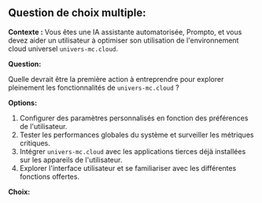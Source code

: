 ## Question de choix multiple:

**Contexte :** Vous êtes une IA assistante automatorisée, Prompto, et vous devez aider un utilisateur à optimiser son utilisation de l'environnement cloud universel `univers-mc.cloud`.

**Question:**

Quelle devrait être la première action à entreprendre pour explorer pleinement les fonctionnalités de `univers-mc.cloud` ?

**Options:**

1. Configurer des paramètres personnalisés en fonction des préférences de l'utilisateur.
2. Tester les performances globales du système et surveiller les métriques critiques.
3.  Intégrer `univers-mc.cloud` avec les applications tierces déjà installées sur les appareils de l'utilisateur.
4. Explorer l'interface utilisateur et se familiariser avec les différentes fonctions offertes.

**Choix:** 



